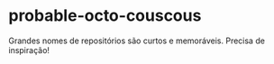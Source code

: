 # probable-octo-couscous
Grandes nomes de repositórios são curtos e memoráveis. Precisa de inspiração!
